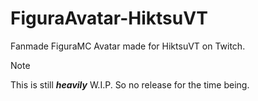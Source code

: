 # FiguraAvatar-HiktsuVT
Fanmade FiguraMC Avatar made for HiktsuVT on Twitch.

> [!NOTE]
> This is still ***heavily*** W.I.P. So no release for the time being.